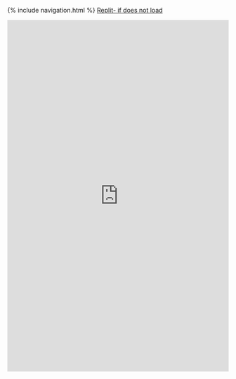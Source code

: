 {% include navigation.html %}
[Replit- if does not load](https://replit.com/@kamyamahendru/Menu-Challenge)

<iframe frameborder="0" width="100%" height="800px" src="https://replit.com/@kamyamahendru/Menu-Challenge?lite=true#main.py">










